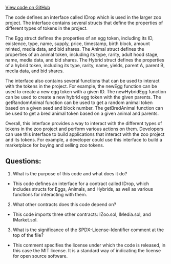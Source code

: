 [View code on GitHub](zoo-labs/zoo/blob/master/contracts/src/interfaces/IDrop.sol)

The code defines an interface called IDrop which is used in the larger zoo project. The interface contains several structs that define the properties of different types of tokens in the project. 

The Egg struct defines the properties of an egg token, including its ID, existence, type, name, supply, price, timestamp, birth block, amount minted, media data, and bid shares. The Animal struct defines the properties of an animal token, including its type, rarity, adult hood stage, name, media data, and bid shares. The Hybrid struct defines the properties of a hybrid token, including its type, rarity, name, yields, parent A, parent B, media data, and bid shares.

The interface also contains several functions that can be used to interact with the tokens in the project. For example, the newEgg function can be used to create a new egg token with a given ID. The newHybridEgg function can be used to create a new hybrid egg token with the given parents. The getRandomAnimal function can be used to get a random animal token based on a given seed and block number. The getBredAnimal function can be used to get a bred animal token based on a given animal and parents.

Overall, this interface provides a way to interact with the different types of tokens in the zoo project and perform various actions on them. Developers can use this interface to build applications that interact with the zoo project and its tokens. For example, a developer could use this interface to build a marketplace for buying and selling zoo tokens.
## Questions: 
 1. What is the purpose of this code and what does it do?
- This code defines an interface for a contract called IDrop, which includes structs for Eggs, Animals, and Hybrids, as well as various functions for interacting with them.

2. What other contracts does this code depend on?
- This code imports three other contracts: IZoo.sol, IMedia.sol, and IMarket.sol.

3. What is the significance of the SPDX-License-Identifier comment at the top of the file?
- This comment specifies the license under which the code is released, in this case the MIT license. It is a standard way of indicating the license for open source software.